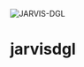 ![JARVIS-DGL](https://github.com/JARVIS-Materials-Design/jarvisdgl/actions/workflows/main.yml/badge.svg)

# jarvisdgl
